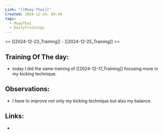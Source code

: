 ```yaml
---
Link: "[[Muay-Thai]]"
Created: 2024-12-24, 09:44
tags:
  - MuayThai
  - DailyTrainings
---
```

<< [[2024-12-23_Training]] - [[2024-12-25_Training]] >>
## Training Of The day:
- today I did the same training of [[2024-12-17_Training]] focusing more in my kicking technique.

## Observations:
- I have to improve not only my kicking technique but also my balance.

## Links:
- 
